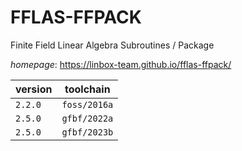 # FFLAS-FFPACK

Finite Field Linear Algebra Subroutines / Package

*homepage*: <https://linbox-team.github.io/fflas-ffpack/>

version | toolchain
--------|----------
``2.2.0`` | ``foss/2016a``
``2.5.0`` | ``gfbf/2022a``
``2.5.0`` | ``gfbf/2023b``
